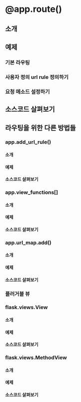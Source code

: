 # @app.route()

## 소개

## 예제
### 기본 라우팅
### 사용자 정의 url rule 정의하기
### 요청 메소드 설정하기

## 소스코드 살펴보기

## 라우팅을 위한 다른 방법들
### app.add_url_rule()
#### 소개
#### 예제
#### 소스코드 살펴보기

### app.view_functions[]
#### 소개
#### 예제
#### 소스코드 살펴보기

### app.url_map.add()
#### 소개
#### 예제
#### 소스코드 살펴보기

### 플러거블 뷰

### flask.views.View
#### 소개
#### 예제
#### 소스코드 살펴보기

### flask.views.MethodView
#### 소개
#### 예제
#### 소스코드 살펴보기

